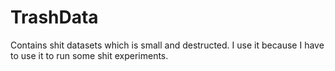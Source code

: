# TrashData

Contains shit datasets which is small and destructed. I use it because I have to use it to run some shit experiments.

